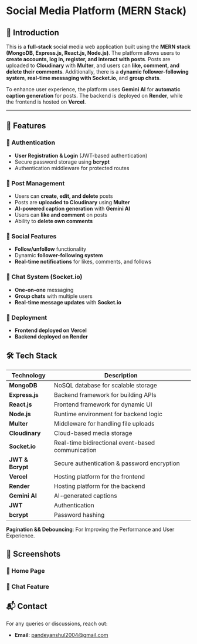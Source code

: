 # Social Media Platform (MERN Stack)

## 🌟 Introduction
This is a **full-stack** social media web application built using the **MERN stack (MongoDB, Express.js, React.js, Node.js)**. The platform allows users to **create accounts, log in, register, and interact with posts**. Posts are uploaded to **Cloudinary** with **Multer**, and users can **like, comment, and delete their comments**. Additionally, there is a **dynamic follower-following system**, **real-time messaging with Socket.io**, and **group chats**.

To enhance user experience, the platform uses **Gemini AI** for **automatic caption generation** for posts. The backend is deployed on **Render**, while the frontend is hosted on **Vercel**.

---

## 🚀 Features

### 🔹 Authentication
- **User Registration & Login** (JWT-based authentication)
- Secure password storage using **bcrypt**
- Authentication middleware for protected routes

### 🔹 Post Management
- Users can **create, edit, and delete** posts
- Posts are **uploaded to Cloudinary** using **Multer**
- **AI-powered caption generation** with **Gemini AI**
- Users can **like and comment** on posts
- Ability to **delete own comments**

### 🔹 Social Features
- **Follow/unfollow** functionality
- Dynamic **follower-following system**
- **Real-time notifications** for likes, comments, and follows

### 🔹 Chat System (Socket.io)
- **One-on-one** messaging
- **Group chats** with multiple users
- **Real-time message updates** with **Socket.io**

### 🔹 Deployment
- **Frontend deployed on Vercel**
- **Backend deployed on Render**

## 🛠️ Tech Stack
| Technology  | Description  |
|-------------|--------------|
| **MongoDB** | NoSQL database for scalable storage |
| **Express.js** | Backend framework for building APIs |
| **React.js** | Frontend framework for dynamic UI |
| **Node.js** | Runtime environment for backend logic |
| **Multer** | Middleware for handling file uploads |
| **Cloudinary** | Cloud-based media storage |
| **Socket.io** | Real-time bidirectional event-based communication |
| **JWT & Bcrypt** | Secure authentication & password encryption |
| **Vercel** | Hosting platform for the frontend |
| **Render** | Hosting platform for the backend |
| **Gemini AI** | AI-generated captions |
| **JWT** | Authentication |
| **bcrypt** | Password hashing |
 **Pagination && Debouncing**: For Improving the Performance and User Experience. 
 
## 📸 Screenshots
### 🔹 Home Page
<!-- ![Home Screenshot](https://via.placeholder.com/600x300) -->

### 🔹 Chat Feature
<!-- ![Chat Screenshot](https://via.placeholder.com/600x300) -->


## 📬 Contact
For any queries or discussions, reach out:
- **Email**: [pandeyanshul2004@gmail.com](mailto:pandeyanshul2004@gmail.com)
<!-- - **Deployed Link**: [https://social-media-website-rust.vercel.app/](https://social-media-website-rust.vercel.app/) -->
